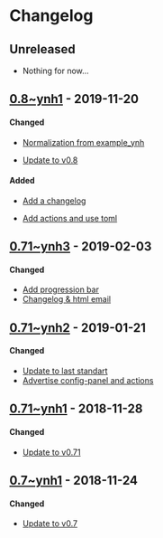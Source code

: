 Changelog
=========

## Unreleased
- Nothing for now...

## [0.8~ynh1](https://github.com/YunoHost-Apps/fallback_ynh/pull/20) - 2019-11-20

#### Changed
- [Normalization from example_ynh](https://github.com/YunoHost-Apps/fallback_ynh/commit/28afc3a7c7b3604e993cb782423275b6929267e9)
* [Update to v0.8](https://github.com/YunoHost-Apps/fallback_ynh/commit/ba212244ea2c852fc3b3faf939ab35e3523fd28a)

#### Added
- [Add a changelog](https://github.com/YunoHost-Apps/fallback_ynh/commit/bde776613f72d3f851f6f86e766a5559c28ba684)
* [Add actions and use toml](https://github.com/YunoHost-Apps/fallback_ynh/commit/88ddc2d61050809b85f2be857dc4f78a39da2388)

## [0.71~ynh3](https://github.com/YunoHost-Apps/fallback_ynh/pull/14) - 2019-02-03

#### Changed
- [Add progression bar](https://github.com/YunoHost-Apps/fallback_ynh/pull/14/commits/ad582f7b9b0097ee46b5b127964025215b5e830e)
- [Changelog & html email](https://github.com/YunoHost-Apps/fallback_ynh/pull/14/commits/90b7a72981ffc9920b302726f2a13a76e85e7acf)


## [0.71~ynh2](https://github.com/YunoHost-Apps/fallback_ynh/pull/13) - 2019-01-21

#### Changed
- [Update to last standart](https://github.com/YunoHost-Apps/fallback_ynh/pull/13/commits/b8aec6a588324062141c748b2f44471ed7d96e35)
- [Advertise config-panel and actions](https://github.com/YunoHost-Apps/fallback_ynh/pull/13/commits/ee9d34939fdad0c0bb86580314f5ee078032fbc7)


## [0.71~ynh1](https://github.com/YunoHost-Apps/fallback_ynh/pull/12) - 2018-11-28

#### Changed
* [Update to v0.71](https://github.com/YunoHost-Apps/fallback_ynh/pull/12/commits/e4d7e072bd153477252e4f72b10e09c8466d585e)


## [0.7~ynh1](https://github.com/YunoHost-Apps/fallback_ynh/pull/11) - 2018-11-24

#### Changed
* [Update to v0.7](https://github.com/YunoHost-Apps/fallback_ynh/pull/11/commits/02f0633256acca40a5b041ef917103659a9b3eb2)
